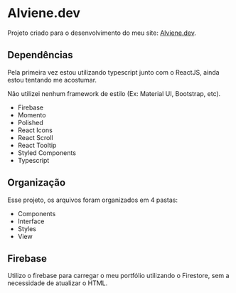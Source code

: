# Alviene.dev

Projeto criado para o desenvolvimento do meu site: [Alviene.dev](https://alviene.dev).

## Dependências 
Pela primeira vez estou utilizando typescript junto com o ReactJS, ainda estou tentando me acostumar.

Não utilizei nenhum framework de estilo (Ex: Material UI, Bootstrap, etc).

* Firebase
* Momento
* Polished
* React Icons
* React Scroll
* React Tooltip
* Styled Components
* Typescript

## Organização
Esse projeto, os arquivos foram organizados em 4 pastas:
* Components
* Interface
* Styles
* View

## Firebase
Utilizo o firebase para carregar o meu portfólio utilizando o Firestore, sem a necessidade de atualizar o HTML.